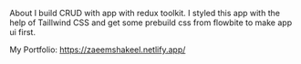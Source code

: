 About
I build CRUD with app with redux toolkit. I styled this app with the help of Taillwind CSS and get some prebuild css from flowbite to make app ui first.

My Portfolio: https://zaeemshakeel.netlify.app/
